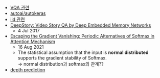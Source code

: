  - [VQA 관련](https://visualqa.org/) 
 - [autoai/autokeras](https://autokeras.com/)
 - [iid 관련](https://www.samsungsds.com/kr/insights/data_science.html)
 - [DeepStory: Video Story QA by Deep Embedded Memory Networks](https://arxiv.org/ftp/arxiv/papers/1707/1707.00836.pdf)
   * 4 Jul 2017
 - [Escaping the Gradient Vanishing: Periodic Alternatives of Softmax in Attention Mechanism](https://arxiv.org/pdf/2108.07153.pdf)  
   * 16 Aug 2021  
   * The statistical assumption that the input is **normal distributed** supports the gradient stability of Softmax.  
 -> normal distribution과 softmax의 관계??
 - [depth prediction](https://goodgodgd.github.io/ian-flow/archivers/vode-survey)
 